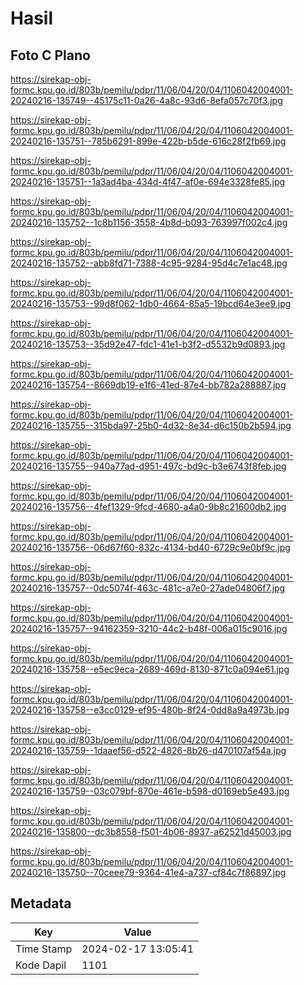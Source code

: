 # Hasil

## Foto C Plano

https://sirekap-obj-formc.kpu.go.id/803b/pemilu/pdpr/11/06/04/20/04/1106042004001-20240216-135749--45175c11-0a26-4a8c-93d6-8efa057c70f3.jpg

https://sirekap-obj-formc.kpu.go.id/803b/pemilu/pdpr/11/06/04/20/04/1106042004001-20240216-135751--785b6291-899e-422b-b5de-616c28f2fb69.jpg

https://sirekap-obj-formc.kpu.go.id/803b/pemilu/pdpr/11/06/04/20/04/1106042004001-20240216-135751--1a3ad4ba-434d-4f47-af0e-694e3328fe85.jpg

https://sirekap-obj-formc.kpu.go.id/803b/pemilu/pdpr/11/06/04/20/04/1106042004001-20240216-135752--1c8b1156-3558-4b8d-b093-763997f002c4.jpg

https://sirekap-obj-formc.kpu.go.id/803b/pemilu/pdpr/11/06/04/20/04/1106042004001-20240216-135752--abb8fd71-7388-4c95-9284-95d4c7e1ac48.jpg

https://sirekap-obj-formc.kpu.go.id/803b/pemilu/pdpr/11/06/04/20/04/1106042004001-20240216-135753--99d8f062-1db0-4664-85a5-19bcd64e3ee9.jpg

https://sirekap-obj-formc.kpu.go.id/803b/pemilu/pdpr/11/06/04/20/04/1106042004001-20240216-135753--35d92e47-fdc1-41e1-b3f2-d5532b9d0893.jpg

https://sirekap-obj-formc.kpu.go.id/803b/pemilu/pdpr/11/06/04/20/04/1106042004001-20240216-135754--8669db19-e1f6-41ed-87e4-bb782a288887.jpg

https://sirekap-obj-formc.kpu.go.id/803b/pemilu/pdpr/11/06/04/20/04/1106042004001-20240216-135755--315bda97-25b0-4d32-8e34-d6c150b2b594.jpg

https://sirekap-obj-formc.kpu.go.id/803b/pemilu/pdpr/11/06/04/20/04/1106042004001-20240216-135755--940a77ad-d951-497c-bd9c-b3e6743f8feb.jpg

https://sirekap-obj-formc.kpu.go.id/803b/pemilu/pdpr/11/06/04/20/04/1106042004001-20240216-135756--4fef1329-9fcd-4680-a4a0-9b8c21600db2.jpg

https://sirekap-obj-formc.kpu.go.id/803b/pemilu/pdpr/11/06/04/20/04/1106042004001-20240216-135756--06d67f60-832c-4134-bd40-6729c9e0bf9c.jpg

https://sirekap-obj-formc.kpu.go.id/803b/pemilu/pdpr/11/06/04/20/04/1106042004001-20240216-135757--0dc5074f-463c-481c-a7e0-27ade04806f7.jpg

https://sirekap-obj-formc.kpu.go.id/803b/pemilu/pdpr/11/06/04/20/04/1106042004001-20240216-135757--94162359-3210-44c2-b48f-006a015c9016.jpg

https://sirekap-obj-formc.kpu.go.id/803b/pemilu/pdpr/11/06/04/20/04/1106042004001-20240216-135758--e5ec9eca-2689-469d-8130-871c0a094e61.jpg

https://sirekap-obj-formc.kpu.go.id/803b/pemilu/pdpr/11/06/04/20/04/1106042004001-20240216-135758--e3cc0129-ef95-480b-8f24-0dd8a9a4973b.jpg

https://sirekap-obj-formc.kpu.go.id/803b/pemilu/pdpr/11/06/04/20/04/1106042004001-20240216-135759--1daaef56-d522-4826-8b26-d470107af54a.jpg

https://sirekap-obj-formc.kpu.go.id/803b/pemilu/pdpr/11/06/04/20/04/1106042004001-20240216-135759--03c079bf-870e-461e-b598-d0169eb5e493.jpg

https://sirekap-obj-formc.kpu.go.id/803b/pemilu/pdpr/11/06/04/20/04/1106042004001-20240216-135800--dc3b8558-f501-4b06-8937-a62521d45003.jpg

https://sirekap-obj-formc.kpu.go.id/803b/pemilu/pdpr/11/06/04/20/04/1106042004001-20240216-135750--70ceee79-9364-41e4-a737-cf84c7f86897.jpg


## Metadata

| Key        | Value               |
| ---------- | ------------------- |
| Time Stamp | 2024-02-17 13:05:41 |
| Kode Dapil | 1101                |



